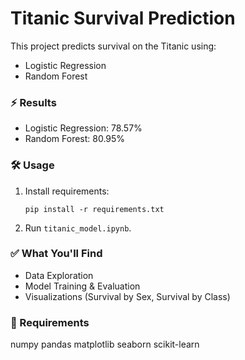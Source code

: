 # Titanic Survival Prediction

This project predicts survival on the Titanic using:
- Logistic Regression
- Random Forest

### ⚡️ Results
- Logistic Regression: 78.57%
- Random Forest: 80.95%

### 🛠️ Usage
1. Install requirements:
    ```
    pip install -r requirements.txt
    ```
2. Run `titanic_model.ipynb`.

### ✅ What You'll Find
- Data Exploration
- Model Training & Evaluation
- Visualizations (Survival by Sex, Survival by Class)

### 🧾 Requirements
numpy
pandas
matplotlib
seaborn
scikit-learn